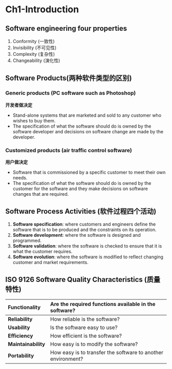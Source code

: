 # Ch1-Introduction
## Software engineering four properties
1. Conformity (一致性)
2. Invisibility (不可见性)
3. Complexity (复杂性)
4. Changeability (演化性)
## Software Products(两种软件类型的区别)
### Generic products (PC software such as Photoshop)
**开发者做决定**
- Stand-alone systems that are marketed and sold to any customer who wishes to buy them.
- The specification of what the software should do is owned by the  software developer and decisions on software change are made by the developer.
### Customized products (air traffic control software)
**用户做决定**
- Software that is commissioned by a specific customer to meet their own needs.
- The specification of what the software should do is owned by the  customer for the software and they make decisions on software changes that are required.

## Software Process Activities (软件过程四个活动) 
1. **Software specification**: where customers and engineers define the software that is to be produced and the constraints on its operation.
2. **Software development**: where the software is designed and programmed.
3. **Software validation**: where the software is checked to ensure that it is what the customer requires.
4. **Software evolution**: where the software is modified to reflect changing customer and market requirements.

## ISO 9126 Software Quality Characteristics (质量特性)

| Functionality       | Are the required functions available in the software?        |
| :------------------ | :----------------------------------------------------------- |
| **Reliability**     | How reliable is the software?                                |
| **Usability**       | Is the software easy to use?                                 |
| **Efficiency**      | How efficient is the software?                               |
| **Maintainability** | How easy is to modify the software?                          |
| **Portability**     | How easy is to transfer the software to another environment? |

